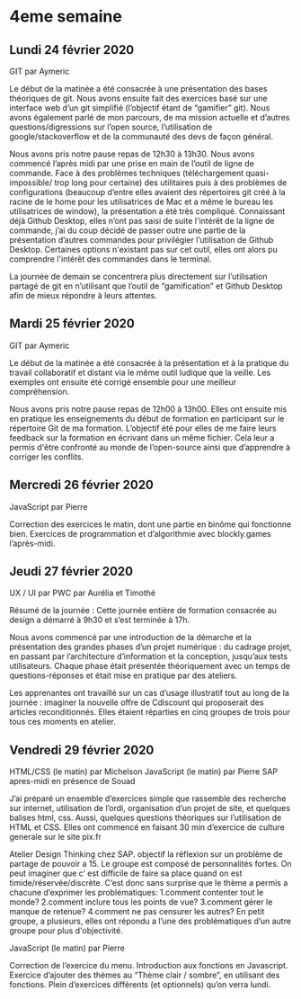 # 4eme semaine

## Lundi 24 février 2020

GIT par Aymeric

Le début de la matinée a été consacrée à une présentation des bases théoriques de git. Nous avons ensuite fait des exercices basé sur une interface web d’un git simplifié (l’objectif étant de “gamifier” git). Nous avons également parlé de mon parcours, de ma mission actuelle et d’autres questions/digressions sur l’open source, l’utilisation de google/stackoverflow et de la communauté des devs de façon général.

Nous avons pris notre pause repas de 12h30 à 13h30. Nous avons commencé l’après midi par une prise en main de l’outil de ligne de commande. Face à des problèmes techniques (téléchargement quasi-impossible/ trop long pour certaine) des utilitaires puis à des problèmes de configurations (beaucoup d’entre elles avaient des répertoires git créé à la racine de le home pour les utilisatrices de Mac et a même le bureau les utilisatrices de window), la présentation a été très compliqué. Connaissant déjà Github Desktop, elles n’ont pas saisi de suite l'intérêt de la ligne de commande, j’ai du coup décidé de passer outre une partie de la présentation d’autres commandes pour privilégier l’utilisation de Github Desktop.
Certaines options n'existant pas sur cet outil, elles ont alors pu comprendre l'intérêt des commandes dans le terminal.

La journée de demain se concentrera plus directement sur l’utilisation partagé de git en n’utilisant que l’outil de “gamification” et Github Desktop afin de mieux répondre à leurs attentes.

## Mardi 25 février 2020

GIT par Aymeric

Le début de la matinée a été consacrée à la présentation et à la pratique du travail collaboratif et distant via le même outil ludique que la veille. Les exemples ont ensuite été corrigé ensemble pour une meilleur compréhension.


Nous avons pris notre pause repas de 12h00 à 13h00. Elles ont ensuite mis en pratique les enseignements du début de formation en participant sur le répertoire Git de ma formation. L’objectif été pour elles de me faire leurs feedback sur la formation en écrivant dans un même fichier. Cela leur a permis d'être confronté au monde de l’open-source ainsi que d’apprendre à corriger les conflits. 


## Mercredi 26  février 2020

JavaScript par Pierre

Correction des exercices le matin, dont une partie en binôme qui fonctionne bien. Exercices de programmation et d’algorithmie avec blockly.games l’après-midi.


## Jeudi 27  février 2020

UX / UI par PWC par Aurélia et Timothé

Résumé de la journée :
Cette journée entière de formation consacrée au design a démarré à 9h30 et s’est terminée à 17h.

Nous avons commencé par une introduction de la démarche et la présentation des grandes phases d’un projet numérique : du cadrage projet, en passant par l’architecture d’information et la conception, jusqu’aux tests utilisateurs. Chaque phase était présentée théoriquement avec un temps de questions-réponses et était mise en pratique par des ateliers. 

Les apprenantes ont travaillé sur un cas d’usage illustratif tout au long de la journée : imaginer la nouvelle offre de Cdiscount qui proposerait des articles reconditionnés. Elles étaient réparties en cinq groupes de trois pour tous ces moments en atelier. 

## Vendredi 29  février 2020

HTML/CSS (le matin) par Michelson
JavaScript (le matin) par Pierre
SAP apres-midi en présence de Souad

J’ai préparé un ensemble d’exercices simple que rassemble des recherche sur internet, utilisation de l’ordi, organisation d’un projet de site, et quelques balises html, css. Aussi, quelques questions théoriques sur l’utilisation de HTML et CSS.
Elles ont commencé en faisant 30 min d’exercice de culture generale sur le site pix.fr

Atelier Design Thinking chez SAP. objectif la réflexion sur un problème de partage de pouvoir a 15. Le groupe est composé de personnalités fortes. On peut imaginer que c’ est difficile de faire sa place quand on est timide/réservée/discrète. C’est donc sans surprise que le thème a permis a chacune d’exprimer les problématiques:
1.comment contenter tout le monde?
2.comment inclure tous les points de vue?
3.comment gérer le manque de retenue?
4.comment ne pas censurer les autres?
En petit groupe, a plusieurs, elles ont répondu a l’une des problématiques d’un autre groupe pour plus d'objectivité.

JavaScript (le matin) par Pierre

Correction de l’exercice du menu. Introduction aux fonctions en Javascript. Exercice d’ajouter des thèmes au “Thème clair / sombre”, en utilisant des fonctions. Plein d’exercices différents (et optionnels) qu’on verra lundi.



